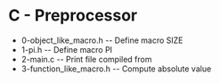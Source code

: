 # C - Preprocessor
- 0-object_like_macro.h -- Define macro SIZE
- 1-pi.h -- Define macro PI
- 2-main.c -- Print file compiled from
- 3-function_like_macro.h -- Compute absolute value

